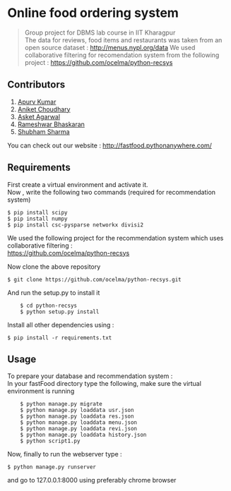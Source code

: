 # Online food ordering system
> Group project for DBMS lab course in IIT Kharagpur  
> The data for reviews, food items and restaurants was taken from an open source dataset : http://menus.nypl.org/data
> We used collaborative filtering for recomendation system from the following project : https://github.com/ocelma/python-recsys 
## Contributors

1. [Apurv Kumar](https://github.com/apurv1205)
2. [Aniket Choudhary](https://github.com/aniket1743)
2. [Asket Agarwal](https://github.com/asketagarwal)
4. [Rameshwar Bhaskaran](https://github.com/zorroblue)
5. [Shubham Sharma](https://github.com/shubham4060)

You can check out our website : http://fastfood.pythonanywhere.com/

## Requirements

First create a virtual environment and activate it.  
Now , write the following two commands (required for recommendation system)  
```	
$ pip install scipy  	
$ pip install numpy  	
$ pip install csc-pysparse networkx divisi2  
```
	
We used the following project for the recommendation system which uses collaborative filtering :  
https://github.com/ocelma/python-recsys  

Now clone the above repository  
```	
$ git clone https://github.com/ocelma/python-recsys.git  
```
And run the setup.py to install it
```
	$ cd python-recsys  
	$ python setup.py install  
```
Install all other dependencies using :  
```
$ pip install -r requirements.txt  
```
## Usage

To prepare your database and recommendation system :  
In your fastFood directory type the following, make sure the virtual environment is running  
```	
	$ python manage.py migrate  
	$ python manage.py loaddata usr.json  
	$ python manage.py loaddata res.json  
	$ python manage.py loaddata menu.json  
	$ python manage.py loaddata revi.json  
	$ python manage.py loaddata history.json  
	$ python script1.py   
```
Now, finally to run the webserver type :  
```	
$ python manage.py runserver   
```
and go to 127.0.0.1:8000 using preferably chrome browser  
